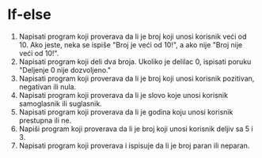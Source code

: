 # If-else

1. Napisati program koji proverava da li je broj koji unosi korisnik veći od 10. Ako jeste, neka se
ispiše "Broj je veći od 10!", a ako nije "Broj nije veći od 10!".
2. Napisati program koji deli dva broja. Ukoliko je delilac 0, ispisati poruku "Deljenje 0 nije
dozvoljeno."
3. Napisati program koji proverava da li je broj koji unosi korisnik pozitivan, negativan ili nula.
4. Napisati program koji proverava da li je slovo koje unosi korisnik samoglasnik ili suglasnik.
5. Napisati program koji proverava da li je godina koju unosi korisnik prestupna ili ne.
6. Napiši program koji proverava da li je broj koji unosi korisnik deljiv sa 5 i 3.
7. Napisati program koji proverava i ispisuje da li je broj paran ili neparan.